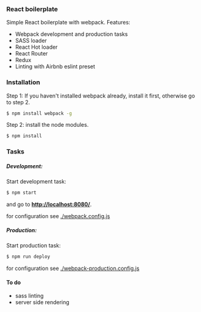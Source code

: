 ### React boilerplate

Simple React boilerplate with webpack. Features:
- Webpack development and production tasks
- SASS loader
- React Hot loader
- React Router
- Redux
- Linting with Airbnb eslint preset

### Installation
Step 1: If you haven't installed webpack already, install it first, otherwise go to step 2.

```sh
$ npm install webpack -g
```
Step 2: install the node modules.
```sh
$ npm install
```
### Tasks

##### Development:
Start development task:

```sh
$ npm start
```
and go to **[http://localhost:8080/](http://localhost:8080/)**.

for configuration see [./webpack.config.js](./webpack.config.js)


##### Production:
Start production task:

```sh
$ npm run deploy
```
for configuration see [./webpack-production.config.js](./webpack-production.config.js)


#### To do
- sass linting
- server side rendering
